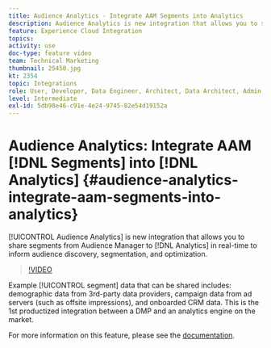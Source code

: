 ```yaml
---
title: Audience Analytics - Integrate AAM Segments into Analytics
description: Audience Analytics is new integration that allows you to share segments from Audience Manager (AAM) to Analytics (AA) in real-time to inform audience discovery, segmentation, and optimization.
feature: Experience Cloud Integration
topics: 
activity: use
doc-type: feature video
team: Technical Marketing
thumbnail: 25450.jpg
kt: 2354
topic: Integrations
role: User, Developer, Data Engineer, Architect, Data Architect, Admin, Leader
level: Intermediate
exl-id: 5db98e46-c91e-4e24-9745-82e54d19152a
---
```

# Audience Analytics: Integrate AAM [!DNL Segments] into [!DNL Analytics] {#audience-analytics-integrate-aam-segments-into-analytics}

[!UICONTROL Audience Analytics] is new integration that allows you to share segments from Audience Manager to [!DNL Analytics] in real-time to inform audience discovery, segmentation, and optimization.

>[!VIDEO](https://video.tv.adobe.com/v/25450/?quality=12&learn=on)

Example [!UICONTROL segment] data that can be shared includes: demographic data from 3rd-party data providers, campaign data from ad servers (such as offsite impressions), and onboarded CRM data. This is the 1st productized integration between a DMP and an analytics engine on the market.

For more information on this feature, please see the [documentation](https://experienceleague.adobe.com/docs/analytics/integration/audience-analytics/mc-audiences-aam.html?lang=en).
